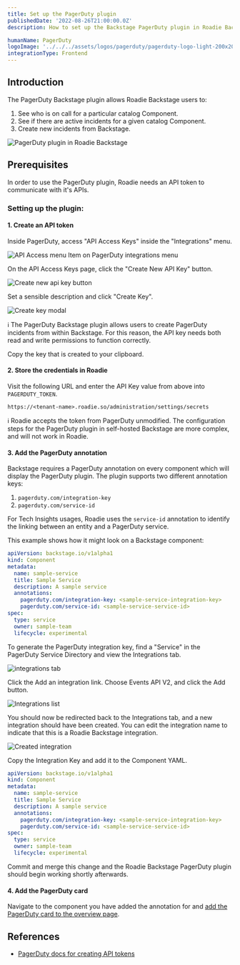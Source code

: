 ```yaml
---
title: Set up the PagerDuty plugin
publishedDate: '2022-08-26T21:00:00.0Z'
description: How to set up the Backstage PagerDuty plugin in Roadie Backstage.

humanName: PagerDuty
logoImage: '../../../assets/logos/pagerduty/pagerduty-logo-light-200x200.png'
integrationType: Frontend
---
```


## Introduction

The PagerDuty Backstage plugin allows Roadie Backstage users to:

 1. See who is on call for a particular catalog Component.
 2. See if there are active incidents for a given catalog Component.
 3. Create new incidents from Backstage.

![PagerDuty plugin in Roadie Backstage](./pagerduty-plugin.png)

## Prerequisites

In order to use the PagerDuty plugin, Roadie needs an API token to communicate with it's APIs. 

### Setting up the plugin:

#### 1. Create an API token

Inside PagerDuty, access "API Access Keys" inside the "Integrations" menu.

![API Access menu Item on PagerDuty integrations menu](./create-api-token.png)

On the API Access Keys page, click the "Create New API Key" button.

![Create new api key button](./create-new-api-key.png)

Set a sensible description and click "Create Key".

![Create key modal](./create-key.png)

ℹ️  The PagerDuty Backstage plugin allows users to create PagerDuty incidents from within Backstage. For this reason, the API key needs both read and write permissions to function correctly.

Copy the key that is created to your clipboard.

#### 2. Store the credentials in Roadie

Visit the following URL and enter the API Key value from above into `PAGERDUTY_TOKEN`.

```text
https://<tenant-name>.roadie.so/administration/settings/secrets
```

ℹ️  Roadie accepts the token from PagerDuty unmodified. The configuration steps for the PagerDuty plugin in self-hosted Backstage are more complex, and will not work in Roadie.

#### 3. Add the PagerDuty annotation

Backstage requires a PagerDuty annotation on every component which will display the PagerDuty plugin. The plugin supports two different annotation keys:
1. `pagerduty.com/integration-key`
2. `pagerduty.com/service-id`

For Tech Insights usages, Roadie uses the `service-id` annotation to identify the linking between an entity and a PagerDuty service.

This example shows how it might look on a Backstage component:

```yaml
apiVersion: backstage.io/v1alpha1
kind: Component
metadata:
  name: sample-service
  title: Sample Service
  description: A sample service
  annotations:
    pagerduty.com/integration-key: <sample-service-integration-key>
    pagerduty.com/service-id: <sample-service-service-id>
spec:
  type: service
  owner: sample-team
  lifecycle: experimental
```

To generate the PagerDuty integration key, find a "Service" in the PagerDuty Service Directory and view the Integrations tab.

![integrations tab](./integrations-tab.png)

Click the Add an integration link. Choose Events API V2, and click the Add button.

![Integrations list](./integrations-list.png)

You should now be redirected back to the Integrations tab, and a new integration should have been created. You can edit the integration name to indicate that this is a Roadie Backstage integration.

![Created integration](./created-integration.png)

Copy the Integration Key and add it to the Component YAML.

```yaml
apiVersion: backstage.io/v1alpha1
kind: Component
metadata:
  name: sample-service
  title: Sample Service
  description: A sample service
  annotations:
    pagerduty.com/integration-key: <sample-service-integration-key>
    pagerduty.com/service-id: <sample-service-service-id>
spec:
  type: service
  owner: sample-team
  lifecycle: experimental
```

Commit and merge this change and the Roadie Backstage PagerDuty plugin should begin working shortly afterwards.

#### 4. Add the PagerDuty card

Navigate to the component you have added the annotation for and [add the PagerDuty card to the overview page](/docs/getting-started/configuring-backstage-plugins/#step-1-add-the-ui-component). 


## References

- [PagerDuty docs for creating API tokens](https://support.pagerduty.com/docs/generating-api-keys)
